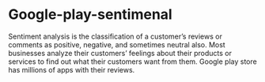 # Google-play-sentimenal
Sentiment analysis is the classification of a customer’s reviews or comments as positive, negative, and sometimes neutral also. Most businesses analyze their customers’ feelings about their products or services to find out what their customers want from them. Google play store has millions of apps with their reviews.
